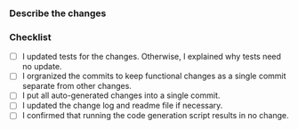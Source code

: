 ### Describe the changes

### Checklist
- [ ] I updated tests for the changes. Otherwise, I explained why tests need no update.
- [ ] I orgranized the commits to keep functional changes as a single commit separate from other changes. 
- [ ] I put all auto-generated changes into a single commit.
- [ ] I updated the change log and readme file if necessary.
- [ ] I confirmed that running the code generation script results in no change.